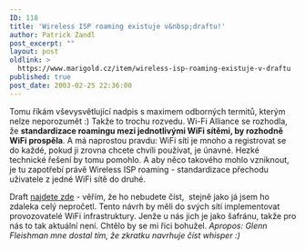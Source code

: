 ```yaml
---
ID: 118
title: 'Wireless ISP roaming existuje v&nbsp;draftu!'
author: Patrick Zandl
post_excerpt: ""
layout: post
oldlink: >
  https://www.marigold.cz/item/wireless-isp-roaming-existuje-v-draftu
published: true
post_date: 2003-02-25 22:36:00
---
```

<p>
Tomu říkám vševysvětlující nadpis s maximem odborných termitů, kterým nelze neporozumět :) Takže to trochu rozvedu. Wi-Fi Alliance se rozhodla, že <STRONG>standardizace roamingu mezi jednotlivými WiFi sítěmi, by rozhodně WiFi prospěla</STRONG>. A má naprostou pravdu: WiFi sítí je mnoho a registrovat se do každé, pokud ji zrovna chcete chvíli používat, je únavné. Hezké technické řešení by tomu pomohlo. A aby něco takového mohlo vzniknout, je tu zapotřebí právě Wireless ISP roaming - standardizace přechodu uživatele z jedné WiFi sítě do druhé. </p>

<p>
Draft <A href="http://www.wi-fi.org/OpenSection/ipr.asp" target=_blank>najdete zde</A> - věřím, že ho nebudete číst, &#160;stejně jako já jsem ho zdaleka celý nepročetl. Tento návrh by měli do svých sítí implementovat provozovatelé WiFi infrastruktury. Jenže u nás jich je jako šafránu, takže pro nás to tak aktuální není. Chtělo by se mi řici bohužel. <EM>Apropos: Glenn Fleishman mne dostal tím, že zkratku navrhuje číst whisper :)</EM></p>
